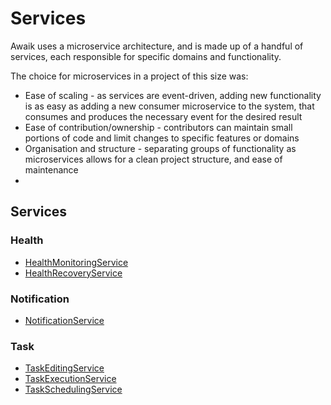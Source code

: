 # Services

Awaik uses a microservice architecture, and is made up of a handful of services, each responsible for specific domains and functionality.

The choice for microservices in a project of this size was:

- Ease of scaling - as services are event-driven, adding new functionality is as easy as adding a new consumer microservice to the system, that consumes and produces the necessary event for the desired result
- Ease of contribution/ownership - contributors can maintain small portions of code and limit changes to specific features or domains
- Organisation and structure - separating groups of functionality as microservices allows for a clean project structure, and ease of maintenance
- 


## Services

### Health

- [HealthMonitoringService](../services/health/monitoring/README.md)
- [HealthRecoveryService](../services/health/recovery/README.md)

### Notification

- [NotificationService](../services/notification/README.md)

### Task

- [TaskEditingService](../services/task/editing/README.md)
- [TaskExecutionService](../services/task/execution/README.md)
- [TaskSchedulingService](../services/task/scheduling/README.md)
